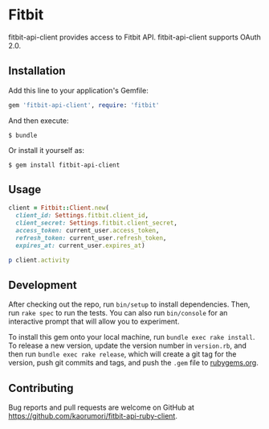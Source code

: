 # Fitbit

fitbit-api-client provides access to Fitbit API. fitbit-api-client supports OAuth 2.0.

## Installation

Add this line to your application's Gemfile:

```ruby
gem 'fitbit-api-client', require: 'fitbit'
```

And then execute:

    $ bundle

Or install it yourself as:

    $ gem install fitbit-api-client

## Usage

```ruby
client = Fitbit::Client.new(
  client_id: Settings.fitbit.client_id,
  client_secret: Settings.fitbit.client_secret,
  access_token: current_user.access_token,
  refresh_token: current_user.refresh_token,
  expires_at: current_user.expires_at)

p client.activity
```

## Development

After checking out the repo, run `bin/setup` to install dependencies. Then, run `rake spec` to run the tests. You can also run `bin/console` for an interactive prompt that will allow you to experiment.

To install this gem onto your local machine, run `bundle exec rake install`. To release a new version, update the version number in `version.rb`, and then run `bundle exec rake release`, which will create a git tag for the version, push git commits and tags, and push the `.gem` file to [rubygems.org](https://rubygems.org).

## Contributing

Bug reports and pull requests are welcome on GitHub at https://github.com/kaorumori/fitbit-api-ruby-client.
